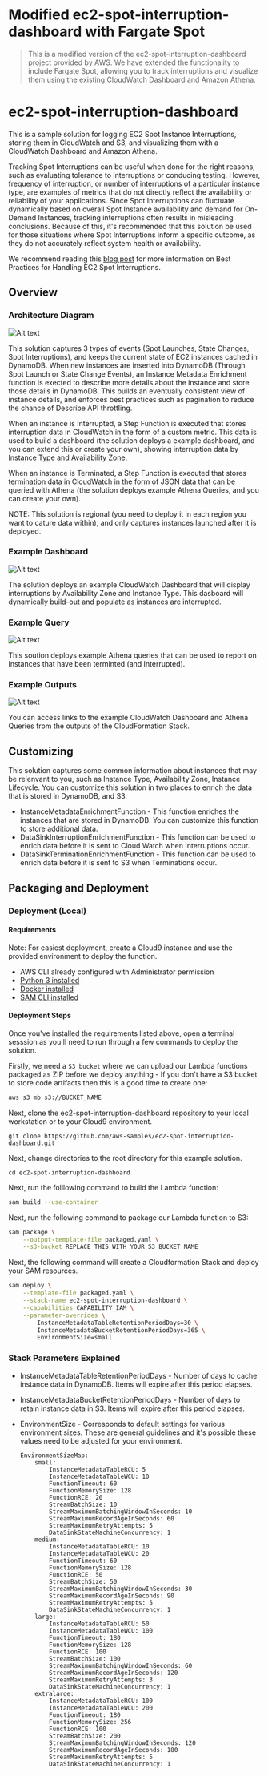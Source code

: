 # Modified ec2-spot-interruption-dashboard with Fargate Spot
> This is a modified version of the ec2-spot-interruption-dashboard project provided by AWS. We have extended the functionality to include Fargate Spot, allowing you to track interruptions and visualize them using the existing CloudWatch Dashboard and Amazon Athena.

# ec2-spot-interruption-dashboard

This is a sample solution for logging EC2 Spot Instance Interruptions, storing them in CloudWatch and S3, and visualizing them with a CloudWatch Dashboard and Amazon Athena.

Tracking Spot Interruptions can be useful when done for the right reasons, such as evaluating tolerance to interruptions or conducing testing. However, frequency of interruption, or number of interruptions of a particular instance type, are examples of metrics that do not directly reflect the availability or reliability of your applications. Since Spot Interruptions can fluctuate dynamically based on overall Spot Instance availability and demand for On-Demand Instances, tracking interruptions often results in misleading conclusions. Because of this, it's recommended that this solution be used for those situations where Spot Interruptions inform a specific outcome, as they do not accurately reflect system health or availability.

We recommend reading this [blog post](https://aws.amazon.com/blogs/compute/best-practices-for-handling-ec2-spot-instance-interruptions/) for more information on Best Practices for Handling EC2 Spot Interruptions.

## Overview

### Architecture Diagram
![Alt text](docs/diagram.png?raw=true "Diagram")

This solution captures 3 types of events (Spot Launches, State Changes, Spot Interruptions), and keeps the current state of EC2 instances cached in DynamoDB. When new instances are inserted into DynamoDB (Through Spot Launch or State Change Events), an Instance Metadata Enrichment function is exected to describe more details about the instance and store those details in DynamoDB. This builds an eventually consistent view of instance details, and enforces best practices such as pagination to reduce the chance of Describe API throttling.

When an instance is Interrupted, a Step Function is executed that stores interruption data in CloudWatch in the form of a custom metric. This data is used to build a dashboard (the solution deploys a example dashboard, and you can extend this or create your own), showing interruption data by Instance Type and Availability Zone.

When an instance is Terminated, a Step Function is executed that stores termination data in CloudWatch in the form of JSON data that can be queried with Athena (the solution deploys example Athena Queries, and you can create your own).

NOTE: This solution is regional (you need to deploy it in each region you want to cature data within), and only captures instances launched after it is deployed. 

### Example Dashboard
![Alt text](docs/dashboard.png?raw=true "Dashboard")

The solution deploys an example CloudWatch Dashboard that will display interruptions by Availability Zone and Instance Type. This dasboard will dynamically build-out and populate as instances are interrupted.

### Example Query
![Alt text](docs/query.png?raw=true "Query")

This soution deploys example Athena queries that can be used to report on Instances that have been terminted (and Interrupted). 

### Example Outputs
![Alt text](docs/outputs.png?raw=true "Outputs")

You can access links to the example CloudWatch Dashboard and Athena Queries from the outputs of the CloudFormation Stack.

## Customizing

This solution captures some common information about instances that may be relenvant to you, such as Instance Type, Availability Zone, Instance Lifecycle. You can customize this solution in two places to enrich the data that is stored in DynamoDB, and S3. 

* InstanceMetadataEnrichmentFunction - This function enriches the instances that are stored in DynamoDB. You can customize this function to store additional data.
* DataSinkInterruptionEnrichmentFunction - This function can be used to enrich data before it is sent to Cloud
Watch when Interruptions occur.
* DataSinkTerminationEnrichmentFunction - This function can be used to enrich data before it is sent to S3 when Terminations occur.

## Packaging and Deployment

### Deployment (Local)

#### Requirements

Note: For easiest deployment, create a Cloud9 instance and use the provided environment to deploy the function.

* AWS CLI already configured with Administrator permission
* [Python 3 installed](https://www.python.org/downloads/)
* [Docker installed](https://www.docker.com/community-edition)
* [SAM CLI installed](https://docs.aws.amazon.com/serverless-application-model/latest/developerguide/serverless-sam-cli-install.html)

#### Deployment Steps

Once you've installed the requirements listed above, open a terminal sesssion as you'll need to run through a few commands to deploy the solution.

Firstly, we need a `S3 bucket` where we can upload our Lambda functions packaged as ZIP before we deploy anything - If you don't have a S3 bucket to store code artifacts then this is a good time to create one:

```bash
aws s3 mb s3://BUCKET_NAME
```
Next, clone the ec2-spot-interruption-dashboard repository to your local workstation or to your Cloud9 environment.

```
git clone https://github.com/aws-samples/ec2-spot-interruption-dashboard.git
```

Next, change directories to the root directory for this example solution.

```
cd ec2-spot-interruption-dashboard
```

Next, run the folllowing command to build the Lambda function:

```bash
sam build --use-container
```

Next, run the following command to package our Lambda function to S3:

```bash
sam package \
    --output-template-file packaged.yaml \
    --s3-bucket REPLACE_THIS_WITH_YOUR_S3_BUCKET_NAME
```

Next, the following command will create a Cloudformation Stack and deploy your SAM resources.

```bash
sam deploy \
    --template-file packaged.yaml \
    --stack-name ec2-spot-interruption-dashboard \
    --capabilities CAPABILITY_IAM \
    --parameter-overrides \
        InstanceMetadataTableRetentionPeriodDays=30 \
        InstanceMetadataBucketRetentionPeriodDays=365 \
        EnvironmentSize=small  
```

### Stack Parameters Explained

* InstanceMetadataTableRetentionPeriodDays - Number of days to cache instance data in DynamoDB. Items will expire after this period elapses.
* InstanceMetadataBucketRetentionPeriodDays - Number of days to retain instance data in S3. Items will expire after this period elapses.
* EnvironmentSize -  Corresponds to default settings for various environment sizes. These are general guidelines and it's possible these values need to be adjusted for your environment.

    ```
    EnvironmentSizeMap: 
        small:
            InstanceMetadataTableRCU: 5
            InstanceMetadataTableWCU: 10
            FunctionTimeout: 60
            FunctionMemorySize: 128
            FunctionRCE: 20
            StreamBatchSize: 10
            StreamMaximumBatchingWindowInSeconds: 10
            StreamMaximumRecordAgeInSeconds: 60
            StreamMaximumRetryAttempts: 5
            DataSinkStateMachineConcurrency: 1
        medium:
            InstanceMetadataTableRCU: 10
            InstanceMetadataTableWCU: 20
            FunctionTimeout: 60
            FunctionMemorySize: 128
            FunctionRCE: 50
            StreamBatchSize: 50
            StreamMaximumBatchingWindowInSeconds: 30
            StreamMaximumRecordAgeInSeconds: 90
            StreamMaximumRetryAttempts: 5
            DataSinkStateMachineConcurrency: 1
        large:
            InstanceMetadataTableRCU: 50
            InstanceMetadataTableWCU: 100
            FunctionTimeout: 180
            FunctionMemorySize: 128
            FunctionRCE: 100
            StreamBatchSize: 100
            StreamMaximumBatchingWindowInSeconds: 60
            StreamMaximumRecordAgeInSeconds: 120
            StreamMaximumRetryAttempts: 3
            DataSinkStateMachineConcurrency: 1
        extralarge:
            InstanceMetadataTableRCU: 100
            InstanceMetadataTableWCU: 200
            FunctionTimeout: 180
            FunctionMemorySize: 256
            FunctionRCE: 100
            StreamBatchSize: 200
            StreamMaximumBatchingWindowInSeconds: 120
            StreamMaximumRecordAgeInSeconds: 180
            StreamMaximumRetryAttempts: 5
            DataSinkStateMachineConcurrency: 1
    ```